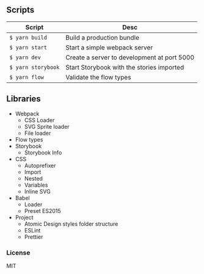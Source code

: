## Scripts

| Script | Desc |
| ---- | ---- |
|`$ yarn build`| Build a production bundle |
|`$ yarn start`| Start a simple webpack server |
|`$ yarn dev`| Create a server to development at port 5000 |
|`$ yarn storybook`| Start Storybook with the stories imported |
|`$ yarn flow`| Validate the flow types |


## Libraries

- Webpack
  - CSS Loader
  - SVG Sprite loader
  - File loader 
- Flow types
- Storybook
  - Storybook Info
- CSS
  - Autoprefixer
  - Import
  - Nested
  - Variables
  - Inline SVG
- Babel
  - Loader
  - Preset ES2015
- Project
  - Atomic Design styles folder structure
  - ESLint
  - Prettier

### License
MIT

